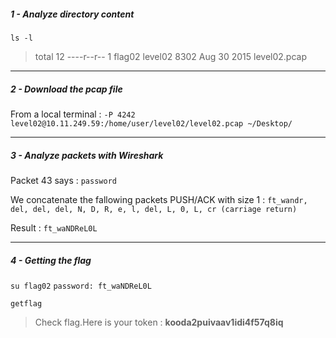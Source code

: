 ##### 1 - Analyze directory content
``ls -l``

>total 12
>----r--r-- 1 flag02 level02 8302 Aug 30  2015 level02.pcap

----

##### 2 - Download the pcap file
From a local terminal :
``-P 4242 level02@10.11.249.59:/home/user/level02/level02.pcap ~/Desktop/``

----

##### 3 - Analyze packets with Wireshark

Packet 43 says :
``password``

We concatenate the fallowing packets PUSH/ACK with size 1 :
``ft_wandr, del, del, del, N, D, R, e, l, del, L, 0, L, cr (carriage return)``

Result :
``ft_waNDReL0L``

----

##### 4 - Getting the flag
``su flag02``
``password: ft_waNDReL0L``

``getflag``
> Check flag.Here is your token : **kooda2puivaav1idi4f57q8iq**
